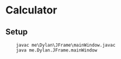 # Calculator

## Setup
```
    javac me\Dylan\JFrame\mainWindow.javac
    java me.Dylan.JFrame.mainWindow
```